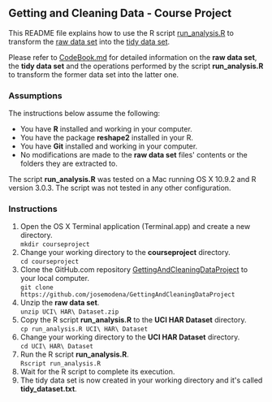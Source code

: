 ## Getting and Cleaning Data - Course Project

This README file explains how to use the R script [run_analysis.R](https://github.com/josemodena/GettingAndCleaningDataProject/blob/master/run_analysis.R) to transform the [raw data set](https://github.com/josemodena/GettingAndCleaningDataProject/blob/master/UCI%20HAR%20Dataset.zip) into the [tidy data set](https://github.com/josemodena/GettingAndCleaningDataProject/blob/master/tidy_dataset.txt).

Please refer to [CodeBook.md](https://github.com/josemodena/GettingAndCleaningDataProject/blob/master/CodeBook.md) for detailed information on the **raw data set**, the **tidy data set** and the operations performed by the script **run_analysis.R** to transform the former data set into the latter one.

### Assumptions

The instructions below assume the following:

* You have **R** installed and working in your computer.
* You have the package **reshape2** installed in your R.
* You have **Git** installed and working in your computer.
* No modifications are made to the **raw data set** files' contents or the folders they are extracted to.

The script **run_analysis.R** was tested on a Mac running OS X 10.9.2 and R version 3.0.3. The script was not tested in any other configuration.

### Instructions

1. Open the OS X Terminal application (Terminal.app) and create a new directory.  
   `mkdir courseproject`
2. Change your working directory to the **courseproject** directory.  
   `cd courseproject`
3. Clone the GitHub.com repository [GettingAndCleaningDataProject](https://github.com/josemodena/GettingAndCleaningDataProject) to your local computer.  
   `git clone https://github.com/josemodena/GettingAndCleaningDataProject`
4. Unzip the **raw data set**.  
   `unzip UCI\ HAR\ Dataset.zip`
5. Copy the R script **run_analysis.R** to the **UCI HAR Dataset** directory.  
   `cp run_analysis.R UCI\ HAR\ Dataset`
6. Change your working directory to the **UCI HAR Dataset** directory.  
   `cd UCI\ HAR\ Dataset`
7. Run the R script **run_analysis.R**.  
   `Rscript run_analysis.R`
8. Wait for the R script to complete its execution.
9. The tidy data set is now created in your working directory and it's called **tidy_dataset.txt**.
